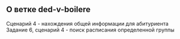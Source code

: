 ## О ветке ded-v-boilere
Сценарий 4 - нахождения общей информации для абитуриента<br />Задание 6, сценарий 4 - поиск расписания определенной группы
